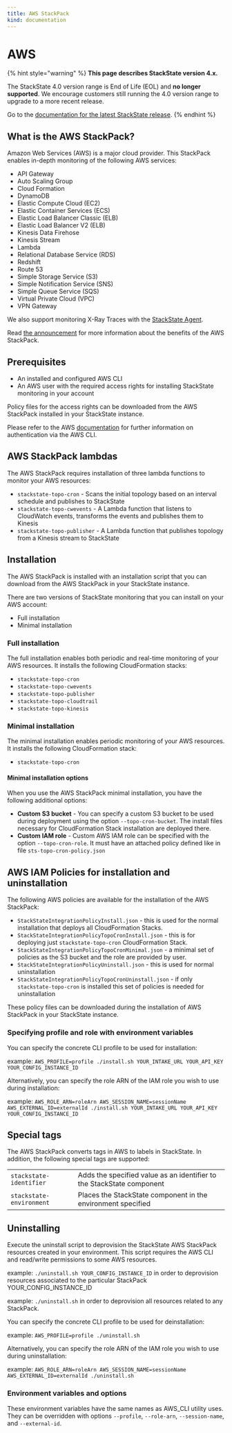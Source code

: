 ```yaml
---
title: AWS StackPack
kind: documentation
---
```


# AWS


{% hint style="warning" %}
**This page describes StackState version 4.x.**

The StackState 4.0 version range is End of Life (EOL) and **no longer supported**. We encourage customers still running the 4.0 version range to upgrade to a more recent release.

Go to the [documentation for the latest StackState release](https://docs.stackstate.com/).
{% endhint %}

## What is the AWS StackPack?

Amazon Web Services \(AWS\) is a major cloud provider. This StackPack enables in-depth monitoring of the following AWS services:

* API Gateway
* Auto Scaling Group
* Cloud Formation
* DynamoDB
* Elastic Compute Cloud \(EC2\)
* Elastic Container Services \(ECS\)
* Elastic Load Balancer Classic \(ELB\)
* Elastic Load Balancer V2 \(ELB\)
* Kinesis Data Firehose
* Kinesis Stream
* Lambda
* Relational Database Service \(RDS\)
* Redshift
* Route 53
* Simple Storage Service \(S3\)
* Simple Notification Service \(SNS\)
* Simple Queue Service \(SQS\)
* Virtual Private Cloud \(VPC\)
* VPN Gateway

We also support monitoring X-Ray Traces with the [StackState Agent](agent.md).

Read [the announcement](http://blog.stackstate.com/stackstate-announces-aws-cloud-monitoring) for more information about the benefits of the AWS StackPack.

## Prerequisites

* An installed and configured AWS CLI
* An AWS user with the required access rights for installing StackState monitoring in your account

Policy files for the access rights can be downloaded from the AWS StackPack installed in your StackState instance.

Please refer to the AWS [documentation](https://docs.aws.amazon.com/cli/latest/userguide/cli-configure-role.html) for further information on authentication via the AWS CLI.

## AWS StackPack lambdas

The AWS StackPack requires installation of three lambda functions to monitor your AWS resources:

* `stackstate-topo-cron` - Scans the initial topology based on an interval schedule and publishes to StackState
* `stackstate-topo-cwevents` - A Lambda function that listens to CloudWatch events, transforms the events and publishes them to Kinesis
* `stackstate-topo-publisher` - A Lambda function that publishes topology from a Kinesis stream to StackState

## Installation

The AWS StackPack is installed with an installation script that you can download from the AWS StackPack in your StackState instance.

There are two versions of StackState monitoring that you can install on your AWS account:

* Full installation
* Minimal installation

### Full installation

The full installation enables both periodic and real-time monitoring of your AWS resources. It installs the following CloudFormation stacks:

* `stackstate-topo-cron`
* `stackstate-topo-cwevents`
* `stackstate-topo-publisher`
* `stackstate-topo-cloudtrail`
* `stackstate-topo-kinesis`

### Minimal installation

The minimal installation enables periodic monitoring of your AWS resources. It installs the following CloudFormation stack:

* `stackstate-topo-cron`

#### Minimal installation options

When you use the AWS StackPack minimal installation, you have the following additional options:

* **Custom S3 bucket** - You can specify a custom S3 bucket to be used during deployment using the option `--topo-cron-bucket`. The install files necessary for CloudFormation Stack installation are deployed there.
* **Custom IAM role** - Custom AWS IAM role can be specified with the option `--topo-cron-role`. It must have an attached policy defined like in file `sts-topo-cron-policy.json`

## AWS IAM Policies for installation and uninstallation

The following AWS policies are available for the installation of the AWS StackPack:

* `StackStateIntegrationPolicyInstall.json` - this is used for the normal installation that deploys all CloudFormation Stacks.
* `StackStateIntegrationPolicyTopoCronInstall.json` - this is for deploying just `stackstate-topo-cron` CloudFormation Stack.
* `StackStateIntegrationPolicyTopoCronMinimal.json` - a minimal set of policies as the S3 bucket and the role are provided by user.
* `StackStateIntegrationPolicyUninstall.json` - this is used for normal uninstallation
* `StackStateIntegrationPolicyTopoCronUninstall.json` - if only `stackstate-topo-cron` is installed this set of policies is needed for uninstallation

These policy files can be downloaded during the installation of AWS StackPack in your StackState instance.

### Specifying profile and role with environment variables

You can specify the concrete CLI profile to be used for installation:

example: `AWS_PROFILE=profile ./install.sh YOUR_INTAKE_URL YOUR_API_KEY YOUR_CONFIG_INSTANCE_ID`

Alternatively, you can specify the role ARN of the IAM role you wish to use during installation:

example: `AWS_ROLE_ARN=roleArn AWS_SESSION_NAME=sessionName AWS_EXTERNAL_ID=externalId ./install.sh YOUR_INTAKE_URL YOUR_API_KEY YOUR_CONFIG_INSTANCE_ID`

## Special tags

The AWS StackPack converts tags in AWS to labels in StackState. In addition, the following special tags are supported:

|  |  |
| :--- | :--- |
| `stackstate-identifier` | Adds the specified value as an identifier to the StackState component |
| `stackstate-environment` | Places the StackState component in the environment specified |

## Uninstalling

Execute the uninstall script to deprovision the StackState AWS StackPack resources created in your environment. This script requires the AWS CLI and read/write permissions to some AWS resources.

example: `./uninstall.sh YOUR_CONFIG_INSTANCE_ID` in order to deprovision resources associated to the particular StackPack YOUR\_CONFIG\_INSTANCE\_ID

example: `./uninstall.sh` in order to deprovision all resources related to any StackPack.

You can specify the concrete CLI profile to be used for deinstallation:

example: `AWS_PROFILE=profile ./uninstall.sh`

Alternatively, you can specify the role ARN of the IAM role you wish to use during uninstallation:

example: `AWS_ROLE_ARN=roleArn AWS_SESSION_NAME=sessionName AWS_EXTERNAL_ID=externalId ./uninstall.sh`

### Environment variables and options

These environment variables have the same names as AWS\_CLI utility uses. They can be overridden with options `--profile`, `--role-arn`, `--session-name`, and `--external-id`.

